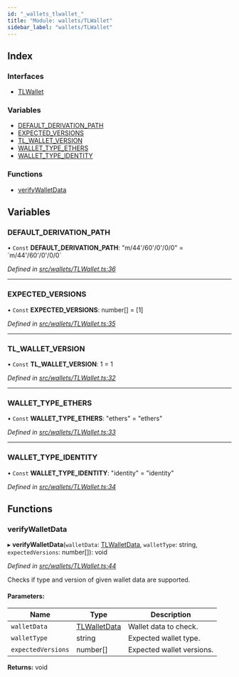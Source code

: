 ```yaml
---
id: "_wallets_tlwallet_"
title: "Module: wallets/TLWallet"
sidebar_label: "wallets/TLWallet"
---
```


## Index

### Interfaces

* [TLWallet](../interfaces/_wallets_tlwallet_.tlwallet.md)

### Variables

* [DEFAULT\_DERIVATION\_PATH](_wallets_tlwallet_.md#default_derivation_path)
* [EXPECTED\_VERSIONS](_wallets_tlwallet_.md#expected_versions)
* [TL\_WALLET\_VERSION](_wallets_tlwallet_.md#tl_wallet_version)
* [WALLET\_TYPE\_ETHERS](_wallets_tlwallet_.md#wallet_type_ethers)
* [WALLET\_TYPE\_IDENTITY](_wallets_tlwallet_.md#wallet_type_identity)

### Functions

* [verifyWalletData](_wallets_tlwallet_.md#verifywalletdata)

## Variables

### DEFAULT\_DERIVATION\_PATH

• `Const` **DEFAULT\_DERIVATION\_PATH**: &#34;m/44'/60'/0'/0/0&#34; = \`m/44'/60'/0'/0/0\`

*Defined in [src/wallets/TLWallet.ts:36](https://github.com/trustlines-protocol/clientlib/blob/8b30ce1/src/wallets/TLWallet.ts#L36)*

___

### EXPECTED\_VERSIONS

• `Const` **EXPECTED\_VERSIONS**: number[] = [1]

*Defined in [src/wallets/TLWallet.ts:35](https://github.com/trustlines-protocol/clientlib/blob/8b30ce1/src/wallets/TLWallet.ts#L35)*

___

### TL\_WALLET\_VERSION

• `Const` **TL\_WALLET\_VERSION**: 1 = 1

*Defined in [src/wallets/TLWallet.ts:32](https://github.com/trustlines-protocol/clientlib/blob/8b30ce1/src/wallets/TLWallet.ts#L32)*

___

### WALLET\_TYPE\_ETHERS

• `Const` **WALLET\_TYPE\_ETHERS**: &#34;ethers&#34; = "ethers"

*Defined in [src/wallets/TLWallet.ts:33](https://github.com/trustlines-protocol/clientlib/blob/8b30ce1/src/wallets/TLWallet.ts#L33)*

___

### WALLET\_TYPE\_IDENTITY

• `Const` **WALLET\_TYPE\_IDENTITY**: &#34;identity&#34; = "identity"

*Defined in [src/wallets/TLWallet.ts:34](https://github.com/trustlines-protocol/clientlib/blob/8b30ce1/src/wallets/TLWallet.ts#L34)*

## Functions

### verifyWalletData

▸ **verifyWalletData**(`walletData`: [TLWalletData](../interfaces/_typings_.tlwalletdata.md), `walletType`: string, `expectedVersions`: number[]): void

*Defined in [src/wallets/TLWallet.ts:44](https://github.com/trustlines-protocol/clientlib/blob/8b30ce1/src/wallets/TLWallet.ts#L44)*

Checks if type and version of given wallet data are supported.

#### Parameters:

Name | Type | Description |
------ | ------ | ------ |
`walletData` | [TLWalletData](../interfaces/_typings_.tlwalletdata.md) | Wallet data to check. |
`walletType` | string | Expected wallet type. |
`expectedVersions` | number[] | Expected wallet versions.  |

**Returns:** void
